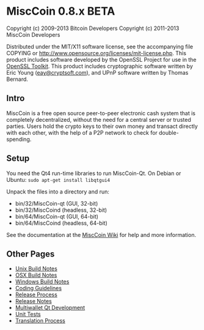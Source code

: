 MiscCoin 0.8.x BETA
====================

Copyright (c) 2009-2013 Bitcoin Developers
Copyright (c) 2011-2013 MiscCoin Developers

Distributed under the MIT/X11 software license, see the accompanying
file COPYING or http://www.opensource.org/licenses/mit-license.php.
This product includes software developed by the OpenSSL Project for use in the [OpenSSL Toolkit](http://www.openssl.org/). This product includes
cryptographic software written by Eric Young ([eay@cryptsoft.com](mailto:eay@cryptsoft.com)), and UPnP software written by Thomas Bernard.


Intro
---------------------
MiscCoin is a free open source peer-to-peer electronic cash system that is
completely decentralized, without the need for a central server or trusted
parties.  Users hold the crypto keys to their own money and transact directly
with each other, with the help of a P2P network to check for double-spending.


Setup
---------------------
You need the Qt4 run-time libraries to run MiscCoin-Qt. On Debian or Ubuntu:
	`sudo apt-get install libqtgui4`

Unpack the files into a directory and run:

- bin/32/MiscCoin-qt (GUI, 32-bit)
- bin/32/MiscCoind (headless, 32-bit)
- bin/64/MiscCoin-qt (GUI, 64-bit)
- bin/64/MiscCoind (headless, 64-bit)

See the documentation at the [MiscCoin Wiki](http://MiscCoin.info)
for help and more information.


Other Pages
---------------------
- [Unix Build Notes](build-unix.md)
- [OSX Build Notes](build-osx.md)
- [Windows Build Notes](build-msw.md)
- [Coding Guidelines](coding.md)
- [Release Process](release-process.md)
- [Release Notes](release-notes.md)
- [Multiwallet Qt Development](multiwallet-qt.md)
- [Unit Tests](unit-tests.md)
- [Translation Process](translation_process.md)
